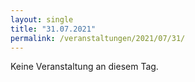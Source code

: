 ```yaml
---
layout: single
title: "31.07.2021"
permalink: /veranstaltungen/2021/07/31/
---
```


Keine Veranstaltung an diesem Tag.
